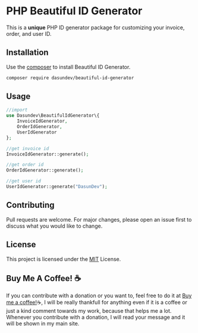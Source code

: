 # PHP Beautiful ID Generator

This is a **unique** PHP ID generator package for customizing your invoice, order, and user ID.

## Installation
Use the [composer](https://getcomposer.org/) to install Beautiful ID Generator.

```bash
composer require dasundev/beautiful-id-generator
```


## Usage

```php
//import
use Dasundev\BeautifulIdGenerator\{
    InvoiceIdGenerator,
    OrderIdGenerator,
    UserIdGenerator
};

//get invoice id
InvoiceIdGenerator::generate();

//get order id
OrderIdGenerator::generate();

//get user id
UserIdGenerator::generate("DasunDev");
```

## Contributing
Pull requests are welcome. For major changes, please open an issue first to discuss what you would like to change.

## License
This project is licensed under the [MIT](https://choosealicense.com/licenses/mit/) License.

## Buy Me A Coffee! :coffee:
If you can contribute with a donation or you want to, feel free to do it at [Buy me a coffee!](https://www.buymeacoffee.com/dasundev)☕, I will be really thankfull for anything even if it is a coffee or just a kind comment towards my work, because that helps me a lot. Whenever you contribute with a donation, I will read your message and it will be shown in my main site.




